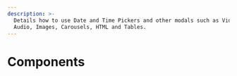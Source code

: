 ```yaml
---
description: >-
  Details how to use Date and Time Pickers and other modals such as Video,
  Audio, Images, Carousels, HTML and Tables.
---
```


# Components

